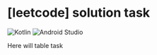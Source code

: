 # [leetcode] solution task
![Kotlin](https://img.shields.io/badge/kotlin-%237F52FF.svg?style=for-the-badge&logo=kotlin&logoColor=white)
![Android Studio](https://img.shields.io/badge/Android%20Studio-3DDC84.svg?style=for-the-badge&logo=android-studio&logoColor=white)

Here will table task
